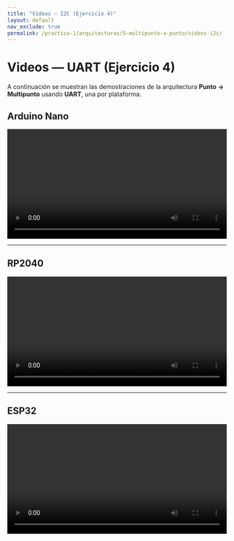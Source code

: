 ```yaml
---
title: "Videos — I2C (Ejercicio 4)"
layout: default
nav_exclude: true
permalink: /practica-1/arquitecturas/5-multipunto-a-punto/videos-i2c/
---
```




# Videos — UART (Ejercicio 4)

A continuación se muestran las demostraciones de la arquitectura **Punto → Multipunto** usando **UART**, una por plataforma.

## Arduino Nano

<video controls preload="metadata" width="100%">
  <source src="{{ '/assets/video/I2C_nano_4.mp4' | relative_url }}" type="video/mp4">
  Tu navegador no soporta video HTML5. Descarga el archivo
  <a href="{{ '/assets/video/I2C_nano_4.mp4' | relative_url }}">aquí</a>.
</video>

---

## RP2040

<video controls preload="metadata" width="100%">
  <source src="/practica-1/arquitecturas/4-punto-a-multipunto/assets/video/uart/rp2040.mp4" type="video/mp4">
  Tu navegador no soporta video HTML5. Descarga el archivo
  <a href="/practica-1/arquitecturas/4-punto-a-multipunto/assets/video/uart/rp2040.mp4">aquí</a>.
</video>

---

## ESP32

<video controls preload="metadata" width="100%">
  <source src="{{ '/assets/video/I2C_esp32_4.mp4' | relative_url }}" type="video/mp4">
  Tu navegador no soporta video HTML5. Descarga el archivo
  <a href="{{ '/assets/video/I2C_esp32_4.mp4' | relative_url }}">aquí</a>.
</video>

